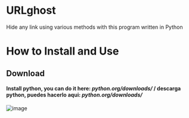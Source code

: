 # URLghost
Hide any link using various methods with this program written in Python

# How to Install and Use

## Download

#### Install python, you can do it here: *python.org/downloads/* / descarga python, puedes hacerlo aqui: *python.org/downloads/*
  ![image](https://github.com/user-attachments/assets/ef37bcb7-a164-4aa2-80df-f2dd56287018)
